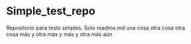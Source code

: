 # Simple_test_repo
Repositorio para tests simples. Solo readme.md
una cosa
otra cosa
otra cosa más
y otra más
y más
y otra más aún
